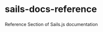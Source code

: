 # sails-docs-reference

###
Reference Section of Sails.js documentation


<docmeta name="uniqueID" value="README541912">
<docmeta name="displayName" value="error">

